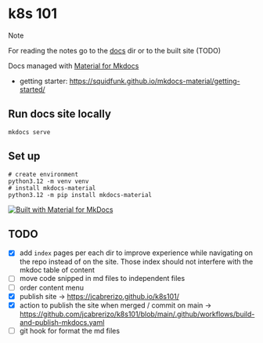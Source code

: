 # k8s 101

> [!NOTE]
> For reading the notes go to the [docs](./docs) dir or to the built site (TODO)

Docs managed with [Material for Mkdocs](https://squidfunk.github.io/mkdocs-material/)

* getting starter: https://squidfunk.github.io/mkdocs-material/getting-started/

## Run docs site locally

```shell
mkdocs serve
```

## Set up

```shell
# create environment
python3.12 -m venv venv
# install mkdocs-material
python3.12 -m pip install mkdocs-material
```

[![Built with Material for MkDocs](https://img.shields.io/badge/Material_for_MkDocs-526CFE?style=for-the-badge&logo=MaterialForMkDocs&logoColor=white)](https://squidfunk.github.io/mkdocs-material/)

## TODO

* [x] add `index` pages per each dir to improve experience while navigating on the repo instead of on the site. Those
  index should not interfere with the mkdoc table of content
* [ ] move code snipped in md files to independent files
* [ ] order content menu
* [x] publish site -> https://jcabrerizo.github.io/k8s101/
* [x] action to publish the site when merged / commit on main -> https://github.com/jcabrerizo/k8s101/blob/main/.github/workflows/build-and-publish-mkdocs.yaml
* [ ] git hook for format the md files
